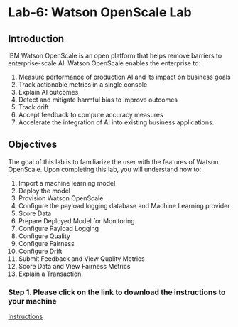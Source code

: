# Lab-6: Watson OpenScale Lab

## Introduction
IBM Watson OpenScale is an open platform that helps remove barriers to enterprise-scale AI. Watson OpenScale enables the enterprise to: 

1. Measure performance of production AI and its impact on business goals <br>
1. Track actionable metrics in a single console <br>
1. Explain AI outcomes <br>
1. Detect and mitigate harmful bias to improve outcomes <br>
1. Track drift <br>
1. Accept feedback to compute accuracy measures <br>
1. Accelerate the integration of AI into existing business applications. <br>

## Objectives   
The goal of this lab is to familiarize the user with the features of Watson OpenScale. Upon completing this lab, you will understand how to:     

1.	Import a machine learning model 
2.	Deploy the model 
3.	Provision Watson OpenScale
4.	Configure the payload logging database and Machine Learning provider
5.	Score Data 
6.	Prepare Deployed Model for Monitoring
7.	Configure Payload Logging
8.	Configure Quality
9.	Configure Fairness 
10.	Configure Drift 
11.	Submit Feedback and View Quality Metrics
12.	Score Data and View Fairness Metrics 
13.	Explain a Transaction. 

### Step 1. Please click on the link to download the instructions to your machine

[Instructions](https://github.com/bleonardb3/ML_POT_10-07-2021/raw/main/Lab-6/Watson%20OpenScale%20v10-07-2021.pdf)


